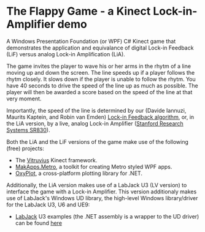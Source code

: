 # The Flappy Game - a Kinect Lock-in-Amplifier demo

A Windows Presentation Foundation (or WPF) C# Kinect game that demonstrates the application and equivalance of digital Lock-in Feedback (LiF) versus analog Lock-in Amplification (LiA).

The game invites the player to wave his or her arms in the rhytm of a line moving up and down the screen. The line speeds up if a player follows the rhytm closely. It slows down if the player is unable to follow the rhytm. You have 40 seconds to drive the speed of the line up as much as possible. The player will then be awarded a score based on the speed of the line at that very moment. 

Importantly, the speed of the line is determined by our (Davide Iannuzi, Maurits Kaptein, and Robin van Emden) [Lock-in Feedback algorithm](https://arxiv.org/abs/1502.00598), or, in the LiA version, by a live, analog Lock-in Amplifier ([Stanford Research Systems SR830](http://www.thinksrs.com/products/SR810830.htm)).

Both the LiA and the LiF versions of the game make use of the following (free) projects:

- The [Vitruvius](http://vitruviuskinect.com/) Kinect framework.
- [MakApps.Metro](https://github.com/MahApps/MahApps.Metro), a toolkit for creating Metro styled WPF apps.
- [OxyPlot](http://www.oxyplot.org/), a cross-platform plotting library for .NET.

Additionally, the LiA version makes use of a LabJack U3 (LV version) to interface the game with a Lock-in Amplifier. This version additionaly makes use of LabJack's Windows UD library, the high-level Windows library/driver for the LabJack U3, U6 and UE9:

- [LabJack](https://labjack.com/products/u3) U3 examples (the .NET assembly is a wrapper to the UD driver) can be found [here](https://labjack.com/support/software/examples/ud/dotnet)
